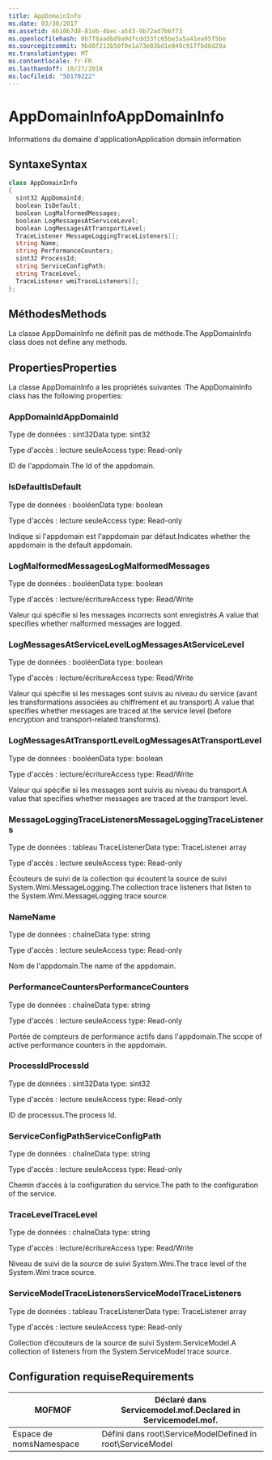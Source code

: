 ```yaml
---
title: AppDomainInfo
ms.date: 03/30/2017
ms.assetid: 6610b7d8-81eb-4bec-a543-9b72ad7b6f73
ms.openlocfilehash: 0b7f8aadbd9a9dfcdd33fc65be3a5a41ea95f5be
ms.sourcegitcommit: 9bd8f213b50f0e1a73e03bd1e840c917fbd6d20a
ms.translationtype: MT
ms.contentlocale: fr-FR
ms.lasthandoff: 10/27/2018
ms.locfileid: "50170222"
---
```

# <a name="appdomaininfo"></a><span data-ttu-id="1444e-102">AppDomainInfo</span><span class="sxs-lookup"><span data-stu-id="1444e-102">AppDomainInfo</span></span>
<span data-ttu-id="1444e-103">Informations du domaine d'application</span><span class="sxs-lookup"><span data-stu-id="1444e-103">Application domain information</span></span>  
  
## <a name="syntax"></a><span data-ttu-id="1444e-104">Syntaxe</span><span class="sxs-lookup"><span data-stu-id="1444e-104">Syntax</span></span>  
  
```csharp
class AppDomainInfo  
{  
  sint32 AppDomainId;  
  boolean IsDefault;  
  boolean LogMalformedMessages;  
  boolean LogMessagesAtServiceLevel;  
  boolean LogMessagesAtTransportLevel;  
  TraceListener MessageLoggingTraceListeners[];  
  string Name;  
  string PerformanceCounters;  
  sint32 ProcessId;  
  string ServiceConfigPath;  
  string TraceLevel;  
  TraceListener wmiTraceListeners[];  
};  
```  
  
## <a name="methods"></a><span data-ttu-id="1444e-105">Méthodes</span><span class="sxs-lookup"><span data-stu-id="1444e-105">Methods</span></span>  
 <span data-ttu-id="1444e-106">La classe AppDomainInfo ne définit pas de méthode.</span><span class="sxs-lookup"><span data-stu-id="1444e-106">The AppDomainInfo class does not define any methods.</span></span>  
  
## <a name="properties"></a><span data-ttu-id="1444e-107">Properties</span><span class="sxs-lookup"><span data-stu-id="1444e-107">Properties</span></span>  
 <span data-ttu-id="1444e-108">La classe AppDomainInfo a les propriétés suivantes :</span><span class="sxs-lookup"><span data-stu-id="1444e-108">The AppDomainInfo class has the following properties:</span></span>  
  
### <a name="appdomainid"></a><span data-ttu-id="1444e-109">AppDomainId</span><span class="sxs-lookup"><span data-stu-id="1444e-109">AppDomainId</span></span>  
 <span data-ttu-id="1444e-110">Type de données : sint32</span><span class="sxs-lookup"><span data-stu-id="1444e-110">Data type: sint32</span></span>  
  
 <span data-ttu-id="1444e-111">Type d'accès : lecture seule</span><span class="sxs-lookup"><span data-stu-id="1444e-111">Access type: Read-only</span></span>  
  
 <span data-ttu-id="1444e-112">ID de l'appdomain.</span><span class="sxs-lookup"><span data-stu-id="1444e-112">The Id of the appdomain.</span></span>  
  
### <a name="isdefault"></a><span data-ttu-id="1444e-113">IsDefault</span><span class="sxs-lookup"><span data-stu-id="1444e-113">IsDefault</span></span>  
 <span data-ttu-id="1444e-114">Type de données : booléen</span><span class="sxs-lookup"><span data-stu-id="1444e-114">Data type: boolean</span></span>  
  
 <span data-ttu-id="1444e-115">Type d'accès : lecture seule</span><span class="sxs-lookup"><span data-stu-id="1444e-115">Access type: Read-only</span></span>  
  
 <span data-ttu-id="1444e-116">Indique si l'appdomain est l'appdomain par défaut.</span><span class="sxs-lookup"><span data-stu-id="1444e-116">Indicates whether the appdomain is the default appdomain.</span></span>  
  
### <a name="logmalformedmessages"></a><span data-ttu-id="1444e-117">LogMalformedMessages</span><span class="sxs-lookup"><span data-stu-id="1444e-117">LogMalformedMessages</span></span>  
 <span data-ttu-id="1444e-118">Type de données : booléen</span><span class="sxs-lookup"><span data-stu-id="1444e-118">Data type: boolean</span></span>  
  
 <span data-ttu-id="1444e-119">Type d'accès : lecture/écriture</span><span class="sxs-lookup"><span data-stu-id="1444e-119">Access type: Read/Write</span></span>  
  
 <span data-ttu-id="1444e-120">Valeur qui spécifie si les messages incorrects sont enregistrés.</span><span class="sxs-lookup"><span data-stu-id="1444e-120">A value that specifies whether malformed messages are logged.</span></span>  
  
### <a name="logmessagesatservicelevel"></a><span data-ttu-id="1444e-121">LogMessagesAtServiceLevel</span><span class="sxs-lookup"><span data-stu-id="1444e-121">LogMessagesAtServiceLevel</span></span>  
 <span data-ttu-id="1444e-122">Type de données : booléen</span><span class="sxs-lookup"><span data-stu-id="1444e-122">Data type: boolean</span></span>  
  
 <span data-ttu-id="1444e-123">Type d'accès : lecture/écriture</span><span class="sxs-lookup"><span data-stu-id="1444e-123">Access type: Read/Write</span></span>  
  
 <span data-ttu-id="1444e-124">Valeur qui spécifie si les messages sont suivis au niveau du service (avant les transformations associées au chiffrement et au transport).</span><span class="sxs-lookup"><span data-stu-id="1444e-124">A value that specifies whether messages are traced at the service level (before encryption and transport-related transforms).</span></span>  
  
### <a name="logmessagesattransportlevel"></a><span data-ttu-id="1444e-125">LogMessagesAtTransportLevel</span><span class="sxs-lookup"><span data-stu-id="1444e-125">LogMessagesAtTransportLevel</span></span>  
 <span data-ttu-id="1444e-126">Type de données : booléen</span><span class="sxs-lookup"><span data-stu-id="1444e-126">Data type: boolean</span></span>  
  
 <span data-ttu-id="1444e-127">Type d'accès : lecture/écriture</span><span class="sxs-lookup"><span data-stu-id="1444e-127">Access type: Read/Write</span></span>  
  
 <span data-ttu-id="1444e-128">Valeur qui spécifie si les messages sont suivis au niveau du transport.</span><span class="sxs-lookup"><span data-stu-id="1444e-128">A value that specifies whether messages are traced at the transport level.</span></span>  
  
### <a name="messageloggingtracelisteners"></a><span data-ttu-id="1444e-129">MessageLoggingTraceListeners</span><span class="sxs-lookup"><span data-stu-id="1444e-129">MessageLoggingTraceListeners</span></span>  
 <span data-ttu-id="1444e-130">Type de données : tableau TraceListener</span><span class="sxs-lookup"><span data-stu-id="1444e-130">Data type: TraceListener array</span></span>  
  
 <span data-ttu-id="1444e-131">Type d'accès : lecture seule</span><span class="sxs-lookup"><span data-stu-id="1444e-131">Access type: Read-only</span></span>  
  
 <span data-ttu-id="1444e-132">Écouteurs de suivi de la collection qui écoutent la source de suivi System.Wmi.MessageLogging.</span><span class="sxs-lookup"><span data-stu-id="1444e-132">The collection trace listeners that listen to the System.Wmi.MessageLogging trace source.</span></span>  
  
### <a name="name"></a><span data-ttu-id="1444e-133">Name</span><span class="sxs-lookup"><span data-stu-id="1444e-133">Name</span></span>  
 <span data-ttu-id="1444e-134">Type de données : chaîne</span><span class="sxs-lookup"><span data-stu-id="1444e-134">Data type: string</span></span>  
  
 <span data-ttu-id="1444e-135">Type d'accès : lecture seule</span><span class="sxs-lookup"><span data-stu-id="1444e-135">Access type: Read-only</span></span>  
  
 <span data-ttu-id="1444e-136">Nom de l'appdomain.</span><span class="sxs-lookup"><span data-stu-id="1444e-136">The name of the appdomain.</span></span>  
  
### <a name="performancecounters"></a><span data-ttu-id="1444e-137">PerformanceCounters</span><span class="sxs-lookup"><span data-stu-id="1444e-137">PerformanceCounters</span></span>  
 <span data-ttu-id="1444e-138">Type de données : chaîne</span><span class="sxs-lookup"><span data-stu-id="1444e-138">Data type: string</span></span>  
  
 <span data-ttu-id="1444e-139">Type d'accès : lecture seule</span><span class="sxs-lookup"><span data-stu-id="1444e-139">Access type: Read-only</span></span>  
  
 <span data-ttu-id="1444e-140">Portée de compteurs de performance actifs dans l'appdomain.</span><span class="sxs-lookup"><span data-stu-id="1444e-140">The scope of active performance counters in the appdomain.</span></span>  
  
### <a name="processid"></a><span data-ttu-id="1444e-141">ProcessId</span><span class="sxs-lookup"><span data-stu-id="1444e-141">ProcessId</span></span>  
 <span data-ttu-id="1444e-142">Type de données : sint32</span><span class="sxs-lookup"><span data-stu-id="1444e-142">Data type: sint32</span></span>  
  
 <span data-ttu-id="1444e-143">Type d'accès : lecture seule</span><span class="sxs-lookup"><span data-stu-id="1444e-143">Access type: Read-only</span></span>  
  
 <span data-ttu-id="1444e-144">ID de processus.</span><span class="sxs-lookup"><span data-stu-id="1444e-144">The process Id.</span></span>  
  
### <a name="serviceconfigpath"></a><span data-ttu-id="1444e-145">ServiceConfigPath</span><span class="sxs-lookup"><span data-stu-id="1444e-145">ServiceConfigPath</span></span>  
 <span data-ttu-id="1444e-146">Type de données : chaîne</span><span class="sxs-lookup"><span data-stu-id="1444e-146">Data type: string</span></span>  
  
 <span data-ttu-id="1444e-147">Type d'accès : lecture seule</span><span class="sxs-lookup"><span data-stu-id="1444e-147">Access type: Read-only</span></span>  
  
 <span data-ttu-id="1444e-148">Chemin d’accès à la configuration du service.</span><span class="sxs-lookup"><span data-stu-id="1444e-148">The path to the configuration of the service.</span></span>  
  
### <a name="tracelevel"></a><span data-ttu-id="1444e-149">TraceLevel</span><span class="sxs-lookup"><span data-stu-id="1444e-149">TraceLevel</span></span>  
 <span data-ttu-id="1444e-150">Type de données : chaîne</span><span class="sxs-lookup"><span data-stu-id="1444e-150">Data type: string</span></span>  
  
 <span data-ttu-id="1444e-151">Type d'accès : lecture/écriture</span><span class="sxs-lookup"><span data-stu-id="1444e-151">Access type: Read/Write</span></span>  
  
 <span data-ttu-id="1444e-152">Niveau de suivi de la source de suivi System.Wmi.</span><span class="sxs-lookup"><span data-stu-id="1444e-152">The trace level of the System.Wmi trace source.</span></span>  
  
### <a name="servicemodeltracelisteners"></a><span data-ttu-id="1444e-153">ServiceModelTraceListeners</span><span class="sxs-lookup"><span data-stu-id="1444e-153">ServiceModelTraceListeners</span></span>  
 <span data-ttu-id="1444e-154">Type de données : tableau TraceListener</span><span class="sxs-lookup"><span data-stu-id="1444e-154">Data type: TraceListener array</span></span>  
  
 <span data-ttu-id="1444e-155">Type d'accès : lecture seule</span><span class="sxs-lookup"><span data-stu-id="1444e-155">Access type: Read-only</span></span>  
  
 <span data-ttu-id="1444e-156">Collection d’écouteurs de la source de suivi System.ServiceModel.</span><span class="sxs-lookup"><span data-stu-id="1444e-156">A collection of listeners from the System.ServiceModel trace source.</span></span>  
  
## <a name="requirements"></a><span data-ttu-id="1444e-157">Configuration requise</span><span class="sxs-lookup"><span data-stu-id="1444e-157">Requirements</span></span>  
  
|<span data-ttu-id="1444e-158">MOF</span><span class="sxs-lookup"><span data-stu-id="1444e-158">MOF</span></span>|<span data-ttu-id="1444e-159">Déclaré dans Servicemodel.mof.</span><span class="sxs-lookup"><span data-stu-id="1444e-159">Declared in Servicemodel.mof.</span></span>|  
|---------|-----------------------------------|  
|<span data-ttu-id="1444e-160">Espace de noms</span><span class="sxs-lookup"><span data-stu-id="1444e-160">Namespace</span></span>|<span data-ttu-id="1444e-161">Défini dans root\ServiceModel</span><span class="sxs-lookup"><span data-stu-id="1444e-161">Defined in root\ServiceModel</span></span>|
